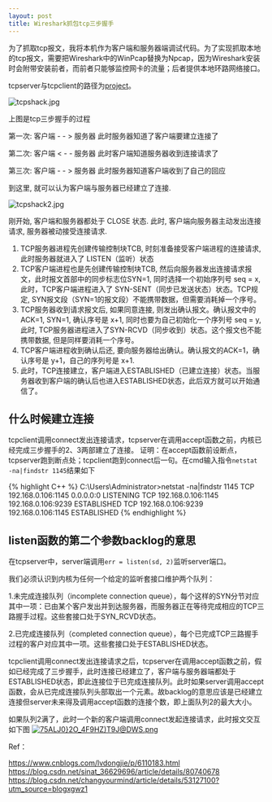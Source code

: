 ```yaml
---
layout: post
title: Wireshark抓包tcp三步握手
---
```


为了抓取tcp报文，我将本机作为客户端和服务器端调试代码。为了实现抓取本地的tcp报文，需要把Wireshark中的WinPcap替换为Npcap，因为Wireshark安装时会附带安装前者，而前者只能够监控网卡的流量；后者提供本地环路网络接口。

tcpserver与tcpclient的路径为[project](https://github.com/Ali24601/network-programming)。

![tcpshack.jpg](https://i.loli.net/2018/10/30/5bd861df1747c.png)

上图是tcp三步握手的过程

第一次: 客户端 - - > 服务器 此时服务器知道了客户端要建立连接了

第二次: 客户端 < - - 服务器 此时客户端知道服务器收到连接请求了

第三次: 客户端 - - > 服务器 此时服务器知道客户端收到了自己的回应

到这里, 就可以认为客户端与服务器已经建立了连接.

![tcpshack2.jpg](https://i.loli.net/2018/10/30/5bd865d900c1d.png)

刚开始, 客户端和服务器都处于 CLOSE 状态. 
此时, 客户端向服务器主动发出连接请求, 服务器被动接受连接请求.

1. TCP服务器进程先创建传输控制块TCB, 时刻准备接受客户端进程的连接请求, 此时服务器就进入了 LISTEN（监听）状态 
2. TCP客户端进程也是先创建传输控制块TCB, 然后向服务器发出连接请求报文，此时报文首部中的同步标志位SYN=1, 同时选择一个初始序列号 seq = x, 此时，TCP客户端进程进入了 SYN-SENT（同步已发送状态）状态。TCP规定, SYN报文段（SYN=1的报文段）不能携带数据，但需要消耗掉一个序号。 
3. TCP服务器收到请求报文后, 如果同意连接, 则发出确认报文。确认报文中的 ACK=1, SYN=1, 确认序号是 x+1, 同时也要为自己初始化一个序列号 seq = y, 此时, TCP服务器进程进入了SYN-RCVD（同步收到）状态。这个报文也不能携带数据, 但是同样要消耗一个序号。 
4. TCP客户端进程收到确认后还, 要向服务器给出确认。确认报文的ACK=1，确认序号是 y+1，自己的序列号是 x+1. 
5. 此时，TCP连接建立，客户端进入ESTABLISHED（已建立连接）状态。当服务器收到客户端的确认后也进入ESTABLISHED状态，此后双方就可以开始通信了。

## 什么时候建立连接
tcpclient调用connect发出连接请求，tcpserver在调用accept函数之前，内核已经完成三步握手的2、3两部建立了连接。
证明：在accept函数前设断点，tcpserver跑到断点处；tcpclient跑到connect后一句。在cmd输入指令`netstat -na|findstr 1145`结果如下

{% highlight C++ %}
C:\Users\Administrator>netstat -na|findstr 1145
  TCP    192.168.0.106:1145     0.0.0.0:0              LISTENING
  TCP    192.168.0.106:1145     192.168.0.106:9239     ESTABLISHED
  TCP    192.168.0.106:9239     192.168.0.106:1145     ESTABLISHED
{% endhighlight %}

## listen函数的第二个参数backlog的意思
在tcpserver中，server端调用`err = listen(sd, 2)`监听server端口。

我们必须认识到内核为任何一个给定的监听套接口维护两个队列：

1.未完成连接队列（incomplete connection queue），每个这样的SYN分节对应其中一项：已由某个客户发出并到达服务器，而服务器正在等待完成相应的TCP三路握手过程。这些套接口处于SYN_RCVD状态。

2.已完成连接队列（completed connection queue），每个已完成TCP三路握手过程的客户对应其中一项。这些套接口处于ESTABLISHED状态。

tcpclient调用connect发出连接请求之后，tcpserver在调用accept函数之前，假如已经完成了三步握手，此时连接已经建立了，客户端与服务器端都处于ESTABLISHED状态，即此连接位于已完成连接队列。此时如果server调用accept函数，会从已完成连接队列头部取出一个元素。故backlog的意思应该是已经建立连接但server未来得及调用accept函数的连接个数，即上面队列2的最大大小。

如果队列2满了，此时一个新的客户端调用connect发起连接请求，此时报文交互如下图
[![75ALJ0}2O_4F9HZ)T9J@DWS.png](https://i.loli.net/2018/10/30/5bd87d73826bb.png)](https://i.loli.net/2018/10/30/5bd87d73826bb.png)

Ref：

https://www.cnblogs.com/lvdongjie/p/6110183.html
https://blog.csdn.net/sinat_36629696/article/details/80740678
https://blog.csdn.net/changyourmind/article/details/53127100?utm_source=blogxgwz1